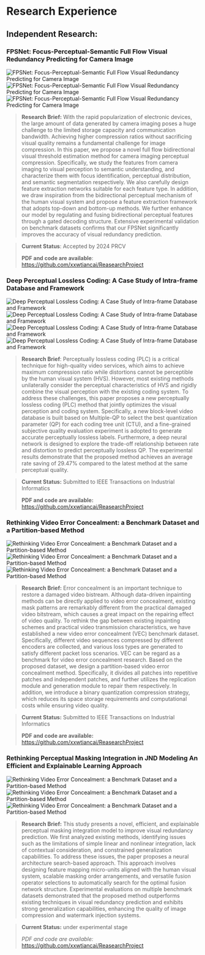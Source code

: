 # Research Experience
## Independent Research: 
### FPSNet: Focus-Perceptual-Semantic Full Flow Visual Redundancy Predicting for Camera Image 

![FPSNet: Focus-Perceptual-Semantic Full Flow Visual Redundancy Predicting for Camera Image](/Independent%20Research/images/0.png)
![FPSNet: Focus-Perceptual-Semantic Full Flow Visual Redundancy Predicting for Camera Image](/Independent%20Research/images/1.png)
![FPSNet: Focus-Perceptual-Semantic Full Flow Visual Redundancy Predicting for Camera Image](/Independent%20Research/images/2.png)

>**Research Brief:**  With the rapid popularization of electronic devices, the large amount of data generated by camera imaging poses a huge challenge to the limited storage capacity and communication bandwidth. Achieving higher compression ratios without sacrificing visual quality remains a fundamental challenge for image compression. In this paper, we propose a novel full flow bidirectional visual threshold estimation method for camera imaging perceptual compression. Specifically, we study the features from camera imaging to visual perception to semantic understanding, and characterize them with focus identification, perceptual distribution, and semantic segmentation respectively. We also carefully design feature extraction networks suitable for each feature type. In addition, we draw inspiration from the bidirectional perceptual mechanism of the human visual system and propose a feature extraction framework that adopts top-down and bottom-up methods. We further enhance our model by regulating and fusing bidirectional perceptual features through a gated decoding structure. Extensive experimental validation on benchmark datasets confirms that our FPSNet significantly improves the accuracy of visual redundancy prediction.

>**Current Status**: Accepted by 2024 PRCV
>
>**PDF and code are available**: https://github.com/xxwtiancai/ReasearchProject


### Deep Perceptual Lossless Coding: A Case Study of Intra-frame Database and Framework

![Deep Perceptual Lossless Coding: A Case Study of Intra-frame Database and Framework](/Research%20Project%20A/images/0.png)
![Deep Perceptual Lossless Coding: A Case Study of Intra-frame Database and Framework](/Research%20Project%20A/images/1.png)
![Deep Perceptual Lossless Coding: A Case Study of Intra-frame Database and Framework](/Research%20Project%20A/images/2.png)
![Deep Perceptual Lossless Coding: A Case Study of Intra-frame Database and Framework](/Research%20Project%20A/images/3.png)

>**Research Brief**: Perceptually lossless coding (PLC) is a critical technique for high-quality video services, which aims to achieve maximum compression ratio while distortions cannot be perceptible by the human visual system (HVS). However, most existing methods unilaterally consider the perceptual characteristics of HVS and rigidly combine the visual perception with the existing coding system. To address these challenges, this paper proposes a new perceptually lossless coding (PLC) method that jointly optimizes the visual perception and coding system. Specifically, a new block-level video database is built based on Multiple-QP to select the best quantization parameter (QP) for each coding tree unit (CTU), and a fine-grained subjective quality evaluation experiment is adopted to generate accurate perceptually lossless labels. Furthermore, a deep neural network is designed to explore the trade-off relationship between rate and distortion to predict perceptually lossless QP. The experimental results demonstrate that the proposed method achieves an average rate saving of 29.47% compared to the latest method at the same perceptual quality.

>**Current Status:** Submitted to IEEE Transactions on Industrial Informatics 
>
>**PDF and code are available:** https://github.com/xxwtiancai/ReasearchProject

### Rethinking Video Error Concealment: a Benchmark Dataset and a Partition-based Method

![Rethinking Video Error Concealment: a Benchmark Dataset and a Partition-based Method](/Research%20Project%20B/images/0.png)
![Rethinking Video Error Concealment: a Benchmark Dataset and a Partition-based Method](/Research%20Project%20B/images/1.png)
![Rethinking Video Error Concealment: a Benchmark Dataset and a Partition-based Method](/Research%20Project%20B/images/2.png)

>**Research Brief:** Error concealment is an important technique to restore a damaged video bistream. Although  data-driven inpainting methods can be directly applied to video error concealment, existing mask patterns are remarkably different from the practical damaged video bitstream, which causes a great impact on the repairing effect of video quality. To rethink the gap between existing inpainting schemes and practical video transmission characteristics, we have established a new video error concealment (VEC) benchmark dataset. Specifically, different video sequences compressed by different encoders are collected, and various loss types are generated to satisfy different packet loss scenarios. VEC can be regard as a benchmark for video error concealment research. Based on the proposed dataset, we design a partition-based video error concealment method. Specifically, it divides all patches into repetitive patches and independent patches, and further utilizes the replication module and generation module to repair them respectively. In addition, we introduce a binary quantization compression strategy, which reduces its space storage requirements and computational costs while ensuring video quality.

>**Current Status:** Submitted to IEEE Transactions on Industrial Informatics 
>
>**PDF and code are available:** https://github.com/xxwtiancai/ReasearchProject


### Rethinking Perceptual Masking Integration in JND Modeling An Efficient and Explainable Learning Approach

![Rethinking Video Error Concealment: a Benchmark Dataset and a Partition-based Method](/Research%20Project%20C/images/0.png)
![Rethinking Video Error Concealment: a Benchmark Dataset and a Partition-based Method](/Research%20Project%20C/images/1.png)
![Rethinking Video Error Concealment: a Benchmark Dataset and a Partition-based Method](/Research%20Project%20C/images/2.png)

>**Research Brief:** This study presents a novel, efficient, and explainable perceptual masking integration model to improve visual redundancy prediction. We first analyzed existing methods, identifying issues such as the limitations of simple linear and nonlinear integration, lack of contextual consideration, and constrained generalization capabilities. To address these issues, the paper proposes a neural architecture search-based approach. This approach involves designing feature mapping micro-units aligned with the human visual system, scalable masking order arrangements, and versatile fusion operator selections to automatically search for the optimal fusion network structure. Experimental evaluations on multiple benchmark datasets demonstrated that the proposed method outperforms existing techniques in visual redundancy prediction and exhibits strong generalization capabilities, enhancing the quality of image compression and watermark injection systems.

>**Current Status:** under experimental stage
>
>*PDF and code are available:* https://github.com/xxwtiancai/ReasearchProject